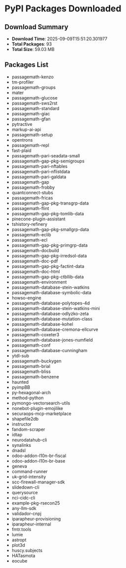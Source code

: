# PyPI Packages Downloaded

## Download Summary
- **Download Time**: 2025-09-09T15:51:20.301977
- **Total Packages**: 93
- **Total Size**: 59.03 MB

## Packages List
- passagemath-kenzo
- tm-profiler
- passagemath-groups
- mater
- passagemath-glucose
- passagemath-sws2rst
- passagemath-standard
- passagemath-giac
- passagemath-gfan
- pytractive
- markup-ai-api
- passagemath-setup
- opentrons
- passagemath-repl
- fast-plaid
- passagemath-pari-seadata-small
- passagemath-gap-pkg-semigroups
- passagemath-pari-nftables
- passagemath-pari-nflistdata
- passagemath-pari-galdata
- passagemath-gap
- passagemath-frobby
- quantconnect-stubs
- passagemath-fricas
- passagemath-gap-pkg-transgrp-data
- passagemath-flint
- passagemath-gap-pkg-tomlib-data
- pinecone-plugin-assistant
- tshistory-refinery
- passagemath-gap-pkg-smallgrp-data
- passagemath-eclib
- passagemath-ecl
- passagemath-gap-pkg-primgrp-data
- passagemath-docbuild
- passagemath-gap-pkg-irredsol-data
- passagemath-doc-pdf
- passagemath-gap-pkg-factint-data
- passagemath-doc-html
- passagemath-gap-pkg-ctbllib-data
- passagemath-environment
- passagemath-database-stein-watkins
- passagemath-database-symbolic-data
- howso-engine
- passagemath-database-polytopes-4d
- passagemath-database-stein-watkins-mini
- passagemath-database-odlyzko-zeta
- passagemath-database-mutation-class
- passagemath-database-kohel
- passagemath-database-cremona-ellcurve
- passagemath-coxeter3
- passagemath-database-jones-numfield
- passagemath-conf
- passagemath-database-cunningham
- ytdl-sub
- passagemath-buckygen
- passagemath-brial
- passagemath-bliss
- passagemath-benzene
- haunted
- pyimpBB
- py-hexagonal-arch
- method-python
- pymongo-vectorsearch-utils
- nonebot-plugin-emojilike
- securaops-mcp-marketplace
- shapefile2db
- instructor
- fandom-scraper
- idtap
- neurodatahub-cli
- synalinks
- dnadsl
- odoo-addon-l10n-br-fiscal
- odoo-addon-l10n-br-base
- geneva
- command-runner
- uk-grid-intensity
- scc-firewall-manager-sdk
- slidedown-cli
- querysource
- nci-cidc-cli
- example-pkg-rsecon25
- any-llm-sdk
- validador-cnpj
- iparapheur-provisioning
- iparapheur-internal
- fmtr.tools
- lumie
- astropt
- plot3d
- huscy.subjects
- HATasmota
- eocube

